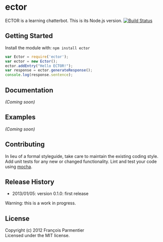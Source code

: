 # ector

ECTOR is a learning chatterbot. This is its Node.js version.
[![Build Status](https://secure.travis-ci.org/parmentf/node-ector.png)](http://travis-ci.org/parmentf/node-ector)

## Getting Started
Install the module with: `npm install ector`

```javascript
var Ector = require('ector');
var ector = new Ector();
ector.addEntry("Hello ECTOR!");
var response = ector.generateResponse();
console.log(response.sentence);
```

## Documentation
_(Coming soon)_

## Examples
_(Coming soon)_

## Contributing
In lieu of a formal styleguide, take care to maintain the existing coding style. Add unit tests for any new or changed functionality. Lint and test your code using [mocha](http://visionmedia.github.com/mocha/).

## Release History

* 2013/01/05: version 0.1.0: first release

Warning: this is a work in progress.

## License
Copyright (c) 2012 François Parmentier  
Licensed under the MIT license.
